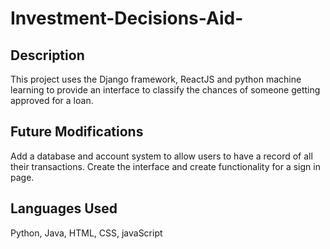 # Investment-Decisions-Aid-

## Description

This project uses the Django framework, ReactJS and python machine learning to provide an interface to classify the chances of someone getting approved for a loan.

## Future Modifications

Add a database and account system to allow users to have a record of all their transactions. Create the interface and create functionality for a sign in page.

## Languages Used

Python, Java, HTML, CSS, javaScript


